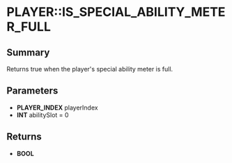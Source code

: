 # PLAYER::IS_SPECIAL_ABILITY_METER_FULL

## Summary
Returns true when the player's special ability meter is full.

## Parameters
* **PLAYER_INDEX** playerIndex
* **INT** abilitySlot = 0

## Returns
* **BOOL**